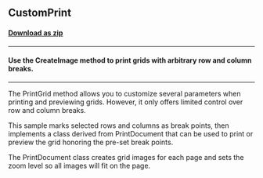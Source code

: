 ## CustomPrint
#### [Download as zip](https://grapecity.github.io/DownGit/#/home?url=https://github.com/GrapeCity/ComponentOne-WinForms-Samples/tree/master/NetFramework\FlexGrid\VB\CustomPrint)
____
#### Use the CreateImage method to print grids with arbitrary row and column breaks.
____
The PrintGrid method allows you to customize several parameters when printing and previewing grids.
However, it only offers limited control over row and column breaks.

This sample marks selected rows and columns as break points, then implements a class derived from PrintDocument that can be used to print or preview the grid honoring the pre-set break points.

The PrintDocument class creates grid images for each page and sets the zoom level so all images will fit on the page.

